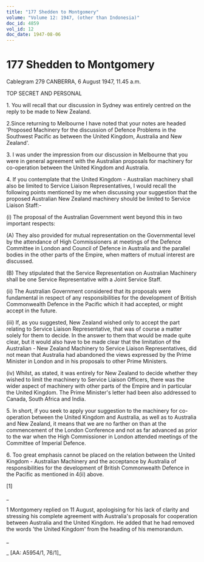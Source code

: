 ```yaml
---
title: "177 Shedden to Montgomery"
volume: "Volume 12: 1947, (other than Indonesia)"
doc_id: 4859
vol_id: 12
doc_date: 1947-08-06
---
```


# 177 Shedden to Montgomery

Cablegram 279 CANBERRA, 6 August 1947, 11.45 a.m.

TOP SECRET AND PERSONAL

1\. You will recall that our discussion in Sydney was entirely centred on the reply to be made to New Zealand.

2.Since returning to Melbourne I have noted that your notes are headed 'Proposed Machinery for the discussion of Defence Problems in the Southwest Pacific as between the United Kingdom, Australia and New Zealand'.

3\. I was under the impression from our discussion in Melbourne that you were in general agreement with the Australian proposals for machinery for co-operation between the United Kingdom and Australia.

4\. If you contemplate that the United Kingdom - Australian machinery shall also be limited to Service Liaison Representatives, I would recall the following points mentioned by me when discussing your suggestion that the proposed Australian New Zealand machinery should be limited to Service Liaison Staff:-

(i) The proposal of the Australian Government went beyond this in two important respects:

(A) They also provided for mutual representation on the Governmental level by the attendance of High Commissioners at meetings of the Defence Committee in London and Council of Defence in Australia and the parallel bodies in the other parts of the Empire, when matters of mutual interest are discussed.

(B) They stipulated that the Service Representation on Australian Machinery shall be one Service Representative with a Joint Service Staff.

(ii) The Australian Government considered that its proposals were fundamental in respect of any responsibilities for the development of British Commonwealth Defence in the Pacific which it had accepted, or might accept in the future.

(iii) If, as you suggested, New Zealand wished only to accept the part relating to Service Liaison Representative, that was of course a matter solely for them to decide. In the answer to them that would be made quite clear, but it would also have to be made clear that the limitation of the Australian - New Zealand Machinery to Service Liaison Representatives, did not mean that Australia had abandoned the views expressed by the Prime Minister in London and in his proposals to other Prime Ministers.

(iv) Whilst, as stated, it was entirely for New Zealand to decide whether they wished to limit the machinery to Service Liaison Officers, there was the wider aspect of machinery with other parts of the Empire and in particular the United Kingdom. The Prime Minister's letter had been also addressed to Canada, South Africa and India.

5\. In short, if you seek to apply your suggestion to the machinery for co-operation between the United Kingdom and Australia, as well as to Australia and New Zealand, it means that we are no farther on than at the commencement of the London Conference and not as far advanced as prior to the war when the High Commissioner in London attended meetings of the Committee of Imperial Defence.

6\. Too great emphasis cannot be placed on the relation between the United Kingdom - Australian Machinery and the acceptance by Australia of responsibilities for the development of British Commonwealth Defence in the Pacific as mentioned in 4(ii) above.

[1]

_

1 Montgomery replied on 11 August, apologising for his lack of clarity and stressing his complete agreement with Australia's proposals for cooperation between Australia and the United Kingdom. He added that he had removed the words 'the United Kingdom' from the heading of his memorandum.

_

_ [AA: A5954/1, 76/1]_
